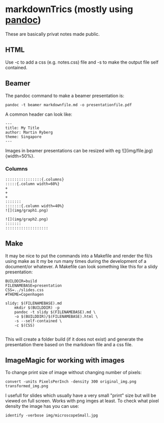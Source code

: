 # markdownTrics (mostly using [pandoc](https://pandoc.org/))
These are basically privat notes made public.

## HTML
Use -c to add a css (e.g. notes.css) file and -s to make the output file self contained.

## Beamer
The pandoc command to make a beamer presentation is:

`pandoc -t beamer markdownfile.md -o presentationfile.pdf`

A common header can look like:

```
---
title: My Title
author: Martin Ryberg
theme: Singapore
---
```

Images in beamer presentations can be resized with eg \!\[\]\(img/file.jpg\){width=50%}.

### Columns
```
::::::::::::::::{.columns}
:::::{.column width=60%}
+
+
+
:::::::
:::::::{.column width=40%}
![](img/graph1.png)

![](img/graph2.png)
:::::::
:::::::::::::::::::

```

## Make
It may be nice to put the commands into a Makefile and render the fil/s using make as it my be run many times during the development of a document/or whatever. A Makefile can look something like this for a slidy presentation:

```
BUILDDIR=build
FILENAMEBASE=presentation
CSS=../slides.css
#THEME=Copenhagen

slidy: $(FILENAMEBASE).md
	mkdir $(BUILDDIR) -p 
	pandoc -t slidy $(FILENAMEBASE).md \
	-o $(BUILDDIR)/$(FILENAMEBASE).html \
	-s --self-contained \
	-c $(CSS)
  
```
This will create a folder build (if it does not exist) and generate the presentation there based on the markdown file and a css file.

## ImageMagic for working with images
To change print size of image without changing number of pixels:

`convert -units PixelsPerInch -density 300 original_img.png transformed_img.png`

I usefull for slides which usually have a very small "print" size but will be viewed on full screen. Works with png imges at least. To check what pixel density the image has you can use:

`identify -verbose img/microscopeSmall.jpg`
